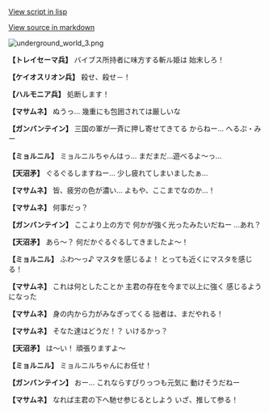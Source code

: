 [View script in lisp](../scripts/101204031.txt)

[View source in markdown](101204031.md)

![underground_world_3.png](../images/backgrounds/underground_world_3.png)

**【トレイセーマ兵】**
バイブス所持者に味方する斬ル姫は
始末しろ！

**【ケイオスリオン兵】**
殺せ、殺せ－！

**【ハルモニア兵】**
処断します！

**【マサムネ】**
ぬうっ…
幾重にも包囲されては厳しいな

**【ガンバンテイン】**
三国の軍が一斉に押し寄せてきてる
からねー…
へるぷ・みー

**【ミョルニル】**
ミョルニルちゃんはっ…
まだまだ…遊べるよ～っ…

**【天沼矛】**
ぐるぐるしますねー…
少し疲れてしまいましたぁ…

**【マサムネ】**
皆、疲労の色が濃い…
よもや、ここまでなのか…！

**【マサムネ】**
何事だっ？

**【ガンバンテイン】**
ここより上の方で
何かが強く光ったみたいだねー
…あれ？

**【天沼矛】**
あら～？
何だかぐるぐるしてきましたよ～！

**【ミョルニル】**
ふわ～っ♪
マスタを感じるよ！
とっても近くにマスタを感じる！

**【マサムネ】**
これは何としたことか
主君の存在を今まで以上に強く
感じるようになった

**【マサムネ】**
身の内から力がみなぎってくる
拙者は、まだやれる！

**【マサムネ】**
そなた達はどうだ！？
いけるかっ？

**【天沼矛】**
は～い！
頑張りますよ～

**【ミョルニル】**
ミョルニルちゃんにお任せ！

**【ガンバンテイン】**
おー…
これならすぴりっつも元気に
動けそうだねー

**【マサムネ】**
なれば主君の下へ馳せ参じるとしよう
いざ、推して参る！